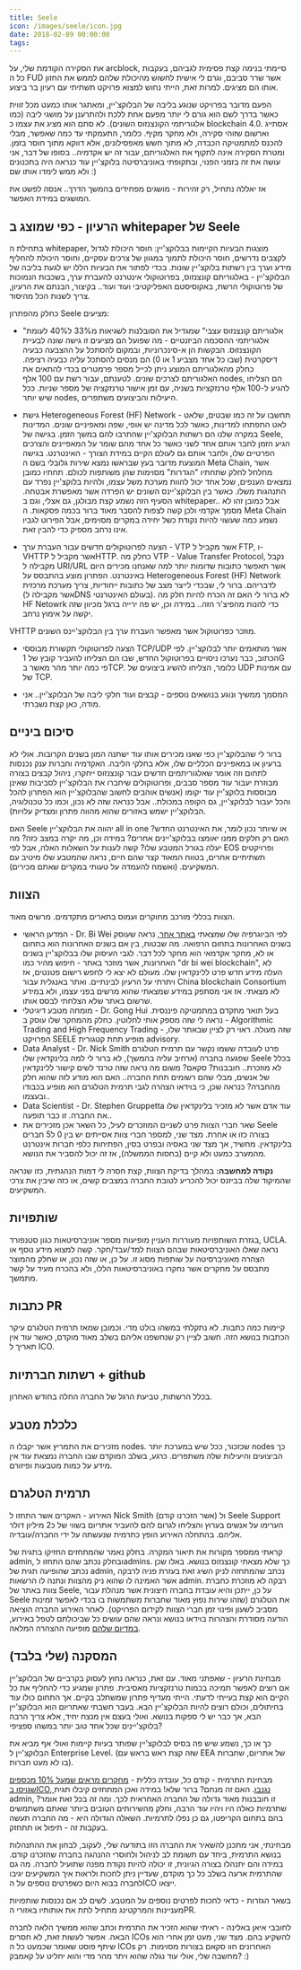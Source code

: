 ```yaml
---
title: Seele
icon: /images/seele/icon.jpg
date: 2018-02-09 00:00:00
tags:
---
```



את הסקירה הקודמת שלי, על arcblock, סיימתי בנימה קצת פסימית לגביהם, בעקבות כל ה FUD אשר שרר סביבם, וגרם לי אישית לחשוש מהיכולת שלהם לממש את החזון אותו הם מציגים.
למרות זאת, הייתי נחוש למצוא פרויקט תשתיתי עם רעיון בר ביצוע.

הפעם מדובר בפרויקט שנוגע בליבה של הבלוקצ'יין, ומאתגר אותו כמעט מכל זווית כאשר בדרך לשם הוא גורם לי יותר מפעם אחת ללכת ולהתרענן על מושגי ליבה (כמו אלגוריתמי הקונצנזוס השונים). לא סתם הוא מציג את עצמו כ blockchain 4.0.
אסתייג וארשום שזוהי סקירה, ולא מחקר מקיף. כלומר, התעמקתי עד כמה שאפשר, מבלי להכנס למתמטיקה הכבדה, לא מתוך חשש מאפסילונים, אלא דווקא מתוך חוסר בזמן. ומטרת הסקירה אינה לתקוף את האלגוריתם, עבור זה יש אקדמיה.. בסופו של דבר, אני עושה את זה בזמני הפנוי, ובתקופתי באוניברסיטה בלוקצ'יין עוד כנראה היה בתכנונים ולא ממש לימדו אותו שם :)

אז יאללה נתחיל, רק זהירות - מושגים מפחידים בהמשך הדרך.. אנסה לפשט את המושגים במידת האפשר.

## הרעיון - כפי שמוצג ב whitepaper של Seele
בתחילת ה whitepaper, מוצגות הבעיות הקיימות בבלוקצ'יין: חוסר היכולת לגדול לקצבים נדרשים, חוסר היכולת לתמוך במגוון של צרכים עסקיים, וחוסר היכולת להחליף מידע וערך בין רשתות בלוקצ'יין שונות.
בכדי לפתור את הבעיות הללו יש לגעת בליבה של הבלוקצ'יין - באלגוריתם קונצנזוס, בפרוטוקולי אינטרנט להעברת ערך, בשכבות הנמוכות של פרוטוקולי הרשת, באקוסיסטם האפליקטיבי ועוד ועוד.. בקיצור, הבנתם את הרעיון, צריך לשנות הכל מהיסוד.

כחלק מהפתרון Seele מציעים: 

* "אלגוריתם קונצנזוס עצבי" שמגדיל את הסובלנות לשגיאות מ33% ל40% לעומת אלגוריתמי ההסכמה הביזנטיים - מה שפועל הם מציעים זו גישה שונה לבעיית הקונצנזוס. הבקשות הן א-סינכרוניות, ובמקום להסתכל על ההצבעה כבעיה דיסקרטית (שבו כל אחד מצביע 1 או 0) הם מנסים להסתכל עליה כבעיה רציפה. כחלק מהאלגוריתם המוצע ניתן לכייל מספר פרמטרים בכדי להתאים את האלגוריתם לצרכים שונים. לטענתם, עבור רשת עם 100 אלף nodes, הם הצליחו להגיע ל-100 אלף טרנזקציות בשניה, עם זמן אישור טרנזקציה של מספר שניות. ככל שיש יותר nodes, היעילות והביצועים משתפרים.

* גישת Heterogeneous Forest (HF) Network - תחשבו על זה כמו שבטים, שלאט לאט התפתחו למדינות, כאשר לכל מדינה יש אופי, שפה ומאפיניים שונים. המדינות במקרה שלנו הם רשתות הבלוקצ'יין שהתרבו להם במשך הזמן. בגישה של Seele, הגיע הזמן לחבר אותם אחד לשני כאשר כל אחד מהם שומר על המאפיינים והצרכים הפרטיים שלו, ולחבר אותם גם לעולם הקיים במידת הצורך - האינטרנט. 
בגישה המוצעת מדובר בעץ שבראשו נמצא שירות גלובלי בשם ה Meta Chain, אשר מחלחל לחלק שתחתיו "הגדרות" מסוימות שהן משותפות לכולם. תחתיו כמובן נמצאים הענפים, שכל אחד יכול להוות מערכת משל עצמו, ולהיות בלוקצ'יין נפרד עם התנהגות משלו. כאשר בין הבלוקצ'יינס השונים יש הפרדה אשר מאפשרת אבטחה.
הסעיף הזה נשמע קצת מבולגן, גם אצלי, וגם ב whitepaper.. אבל כמובן זהו לא מסמך אקדמי ולכן קשה לצפות להסבר מאוד ברור בכמה פסקאות. ה Meta Chain נשמע כמה שעשוי להיות נקודת כשל יחידה במקרים מסוימים, אבל הפירוט לגביו אינו נרחב מספיק כדי להבין זאת.

* הצעה לפרוטוקולים חדשים עבור העברת ערך - VTP אשר מקביל ל FTP, ו- VHTTP אשר מקביל לHTTP.
כחלק מה VTP - Value Transfer Protocol, נקבל מקבילה ל URI/URL אשר תאפשר כתובות שדומות יותר למה שאנחנו מכירים היום באינטרנט.
הפתרון מוצע בהתבסס על Heterogeneous Forest (HF) Network לדבריהם.
ברור לי, שבכדי לייצר מצב של כתובות ייחודיות, צריך מערכת מרכזית (אשר מקבילה לDNS בעולם האינטרנטי). לא ברור לי האם זה הכרח להיות חלק מה HF Netowrk כדי להנות מהפיצ'ר הזה.. במידה וכן, יש פה ירייה ברגל מכיוון שזה יקשה על אימוץ נרחב.

VHTTP מוזכר כפרוטוקול אשר מאפשר העברת ערך בין הבלוקצ'יינס השונים.

* הצעה לפרוטוקולי תקשורת מבוססי TCP/UDP אשר מותאמים יותר לבלוקצ'יין.
לפי הכתוב, כבר נערכו ניסויים בפרוטוקול החדש, שבו הם הצליחו להעביר קובץ של 1G פי כמה יותר מהר מאשר בTCP. כלומר, הצליחו להשיג ביצועים של UDP עם אמינות של TCP.

* המסמך ממשיך ונוגע בנושאים נוספים - קבצים ועוד חלקי ליבה של הבלוקצ'יין.. אני מודה, כאן קצת נשברתי.

## סיכום ביניים
ברור לי שהבלוקצ'יין כפי שאנו מכירים אותו עוד ישתנה המון בשנים הקרובות. אולי לא ברעיון או במאפיינים הכלליים שלו, אלא בחלקי הליבה. האקדמיה וחברות ענק נכנסות לתחום וזה אומר שאלגוריתמים חדשים עבור קונצנזוס ייחקרו, ניהול קבצים בצורה מבוזרת יעבור עוד מספר סבבים, ופרוטוקולים שיחברו את הבלוקצ'יין לסביבות שאינן מבוססות בלוקצ'יין עוד יקומו (אנשים אוהבים לחשוב שהבלוקצ'יין הוא הפתרון להכל והכל יעבור לבלוקצ'יין, גם הקופה במכולת.. אבל כנראה שזה לא נכון, וכמו כל טכנולוגיה, הבלוקצ'יין ישמש באזורים שהוא מהווה פתרון ומצדיק עלויות).

האם Seele יהווה את הבלוקצ'יין all in one או שיותר נכון לומר, את האינטרנט החדש?
האם רק חלקים ממנו יאומצו בבלוקצ'יינים אחרים? במידה וכן, מה יקרה במצב כזה? מה יעלה בגורל המטבע שלו?
קשה לענות על השאלות האלה, אבל לפי EOS ופרויקטים תשתיתיים אחרים, בטווח המאוד קצר שהם חיים, נראה שהמטבע שלו מיטיב עם המשקיעים. (ואשמח להעמדה על טעותי במקרים שאתם מכירים).

## הצוות
הצוות בכללי מורכב מחוקרים ועמוס בתארים מתקדמים. מרשים מאוד.
* המדען הראשי - Dr. Bi Wei
לפי הביוגרפיה שלו שמצאתי [באתר אחר](https://www.city.ac.uk/people/academics/wei-bi#profile=research), נראה שעוסק בשנים האחרונות בתחום הרפואה. מה שבטוח, בין אם בשנים האחרונות הוא בתחום או לא, מחקר אקדמאי הוא מחקר לכל דבר. לגבי העיסוק שלו בבלוקצ'יין בשנים האחרונות, אשר מוזכר באתר - חיפוש מהיר כמו "dr bi wei blockchain", לא העלה מידע חדש פרט ללינקדאין שלו. מעולם לא יצא לי לחפש רישום פטנטים, אז ויתרתי על הרעיון לבינתיים. ואתר באנגלית עבור China blockchain Consortium לא מצאתי. אז אני מסתפק במידע שמצאתי שהוא מרשים בפני עצמו, ולא במידע שרשום באתר שלא הצלחתי לבסס אותו.
* מומחה מטבע דיגיטלי - Dr. Gong Hui
בעל תואר מתקדם במתמטיקה פיננסית. נראה לי שזה מספק אותי לחלוטין. כחלק מהמחקר שלו עוסק ב - Algorithmic Trading and High Frequency Trading - שזה מעולה.  ראוי רק לציין שבאתר שלו, הפרויקט SEELE מופיע תחת קטגורית advisory.
* Data Analyst - Dr. Nick Smith
פרט לעובדה ששמו נקשר עם תרמית הטלגרם שפגעה בחברה (ארחיב עליה בהמשך), לא ברור לי למה בלינקדאין שלו Seele בכלל לא מוזכרת.. חובבנות? סקאם? משום מה נראה שזה טרנד לשים קישור ללינקדאין של אנשים, מבלי שהם רשומים תחת החברה.. האם הוא מודע לזה שהוא חלק מהחברה? כנראה שכן, כי בוידאו הצהרה לגבי תרמית הטלגרם הוא מופיע בכבודו ובעצמו..
* Data Scientist - Dr. Stephen Gruppetta
עוד אדם אשר לא מזכיר בלינקדאין שלו את החברה. זו כבר תופעה..
* שאר חברי הצוות
פרט לשניים המוזכרים לעיל, כל השאר אכן מזכירים את Seele בצורה כזו או אחרת. מצד שני, למספר חברי צוות אסייתים יש בין 0 ל5 חברים בלינקדאין. מחשיד, אך מצד שני באסיה ובפרט בסין, הפתיחות כלפי חברות אינטרנט מהמערב כמעט ולא קיים (בחסות הממשלה), אז זה יכול להסביר את הנושא.

**נקודה למחשבה:** במהלך בדיקת הצוות, קצת חסרה לי דמות הנהגתית, כזו שנראה שהמיקוד שלה בביזנס יכול להכריע לטובת החברה במצבים קשים, או כזה שיבין את צרכי המשקיעים.

## שותפויות
בגזרת השותפויות מעוררות העניין מופיעות מספר אוניברסיטאות כגון סטנפורד, UCLA. נראה שאלו האוניברסיטאות שבהם הצוות למד/עבד/חקר. קשה למצוא מידע נוסף או הצהרה מאוניברסיטה על שותפות מסוג זו. על כן, או שזה נכון, או שחלק מהמוצר מתבסס על מחקרים אשר נחקרו באוניברסיטאות הללו, ולא בהכרח מעיד על קשר מתמשך.

## כתבות PR
קיימות כמה כתבות. לא נתקלתי במשהו בולט מדי. וכמובן שמאז תרמית הטלגרם עיקר הכתבות בנושא הזה.
חשוב לציין רק שנחשפנו אליהם בשלב מאוד מוקדם, כאשר עוד אין תאריך ל ICO.

## רשתות חברתיות + github
בכלל הרשתות, טביעת הרגל של החברה החלה בחודש האחרון.

## כלכלת מטבע
מזכירים את התמריץ אשר יקבלו ה nodes. שכזכור, ככל שיש במערכת יותר nodes כך הביצועים והיעילות שלה משתפרים.
כרגע, בשלב המוקדם שבו החברה נמצאת עוד אין מידע על כמות מטבעות ופיזורם.

## תרמית הטלגרם
האירוע - האקרים אשר התחזו ל Nick Smith (אשר הזכרנו קודם) ול Seele Support הערימו על אנשים בערוץ והצליחו לגרום להם להעביר אתריום בשווי של כ2 מיליון דולר אליהם.
בהתחלה האירוע הופץ כתרמית שנעשתה על ידי החברה/עובדיה.

קראתי ממספר מקורות את תיאור המקרה. בחלק נאמר שהמתחזים החזיקו בתגית של admin, ובחלק נכתב שהם התחזו לadmins. כך שלא מצאתי קונצנזוס בנושא.
באלו שכן נכתב שהופיעה תגית של admin, נכתב שהמתחזה לניק השיג זאת בעזרת פניה לרבקה אשר האמינה לו שהוא ניק מהצוות ונתנה לו הרשאות admin. רבקה לא מוזכרת כחברת צוות באתר של Seele, על כן, ייתכן והיא עובדת בחברה חיצונית אשר מנהלת עבור Seele את הטלגרם (שזהו  שירות נפוץ מאוד שחברות משתמשות בו בכדי לאפשר זמינות מסביב לשעון ופינוי זמן חברי הצוות לקידום הפרויקט).
לאחר האירוע החברה הוציאה הודעה מסודרת והצהרות בוידאו בנושא ונראה שהם עושים כל שביכולתם לטפל באירוע, [במדיום שלהם](https://medium.com/seeletech/seele-s-statement-bc5371784ad4) מופיעה ההצהרה המלאה.

## המסקנה (שלי בלבד)
מבחינת הרעיון - שאפתני מאוד.
עם זאת, כנראה נחוץ לעסוק בקרביים של הבלוקצ'יין אם רוצים לאפשר תמיכה בכמות טרנזקציות מאסיבית.
פתרון שמגיע כדי להחליף את כל הקיים הוא קצת בעייתי לדעתי. הייתי מעדיף פתרון שמשתלב בקיים. אך התחום כולו עוד בחיתולים, וכולם רוצים להיות הבלוקצ'יין הבא.
בעבר חשבתי שאתריום הוא הבלוקצ'יין הבא, אך כבר יש לי ספקות בנושא. ואולי בעצם אין מנצח יחיד, אלא צריך הרבה בלוקצ'יינים שכל אחד טוב יותר במשהו ספציפי?

כך או כך, נשמע שיש פה בסיס לבלוקצ'יין שפותר בעיות קיימות ואולי אף מביא את הבלוקצ'יין ל Enterprise Level. (שזה קצת ראש בראש עם EEA של אתריום, שחברות בו לא מעט חברות).

מבחינת התרמית - קודם כל, עובדה כללית - [מחקרים מראים שמעל 10% מכספים שגויסו בICO, נגנבו](https://www.reuters.com/article/us-ico-ernst-young/more-than-10-percent-of-3-7-billion-raised-in-icos-has-been-stolen-ernst-young-idUSKBN1FB1MZ).
האם זה מנחם? ברור שלא! במידה ואכן המתחזים קיבלו תגית admin, זו חובבנות מאוד גדולה של החברה האחראית לכך.
ומה זה בכל זאת אומר? שתרמיות כאלה היו ויהיו עוד הרבה, וחלק מהשירותים הטובים ביותר שאתם משתמשים בהם בתחום הקריפטו, גם כן נפלו לתרמיות.
השאלה הגדולה היא - מה החברה תעשה בעקבות זה - תיפול או תתחזק.

מבחינתי, אני מתכנן להשאיר את החברה הזו בתודעה שלי, לעקוב, לבחון את ההתנהלות בנושא התרמית, ביחד עם תשומת לב לניהול ולחוסרי ההנהגה בחברה שהזכרנו קודם.
במידה והם יתנהלו בצורה הגיונית, זו יכולה להיות נקודת מפנה שתועיל לחברה.
מה גם שהתרמית ארעה בשלב כל כך מוקדם, שעדיין ניתן לחכות ולראות איך המשקיעים יגיבו לחברה בבוא היום כשפרטים נוספים על הICO ייצאו.

בשאר הגזרות - כדאי לחכות לפרטים נוספים על המטבע. לשים לב אם נכנסות שותפויות מעניינות והמרקטינג מתחיל לתת את אותותיו באזורי הPR.

לחובבי איאן באלינה - ראיתי שהוא הזכיר את התרמית וכתב שהוא ממשיך הלאה לחברה הבאה. אפשר לעשות זאת, לא חסרים ICOs להשקיע בהם.
מצד שני, מעט זמן אחרי הוא שיתף פוסט שאומר שכמעט כל ה ICOs האחרונים חוו סקאם בצורות מסוימות. רק מחשבה שלי, אולי עוד נגלה שהוא ויתר מהר מדי והוא יחליט על קאמבק? :)